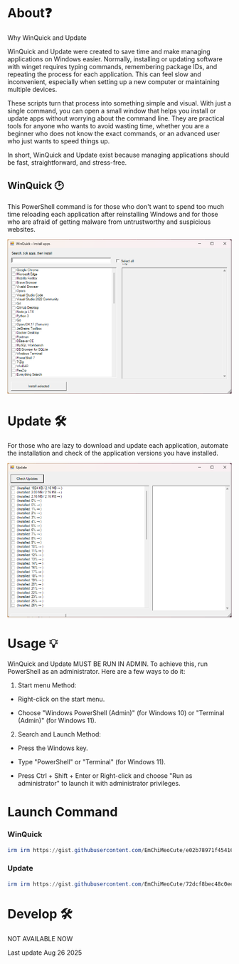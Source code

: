 # About❓



Why WinQuick and Update

WinQuick and Update were created to save time and make managing applications on Windows easier. Normally, installing or updating software with winget requires typing commands, remembering package IDs, and repeating the process for each application. This can feel slow and inconvenient, especially when setting up a new computer or maintaining multiple devices.

These scripts turn that process into something simple and visual. With just a single command, you can open a small window that helps you install or update apps without worrying about the command line. They are practical tools for anyone who wants to avoid wasting time, whether you are a beginner who does not know the exact commands, or an advanced user who just wants to speed things up.

In short, WinQuick and Update exist because managing applications should be fast, straightforward, and stress-free.

## WinQuick 🕑

This PowerShell command is for those who don't want to spend too much time reloading each application after reinstalling Windows and for those who are afraid of getting malware from untrustworthy and suspicious websites.

 ![Image Alt](https://github.com/EmChiMeoCute/WinQuick/blob/f3fd39e8f6641ca41a3644070cbdfe8d9a8b8dc6/Screenshot%202025-08-26%20142017.png)

# Update 🛠

For those who are lazy to download and update each application, automate the installation and check of the application versions you have installed.

 ![Image Alt](https://github.com/EmChiMeoCute/WinQuick/blob/f3fd39e8f6641ca41a3644070cbdfe8d9a8b8dc6/Screenshot%202025-08-26%20142105.png)

# Usage 💡

WinQuick and Update MUST BE RUN IN ADMIN. To achieve this, run PowerShell as an administrator. Here are a few ways to do it:
1. Start menu Method:

- Right-click on the start menu.

- Choose "Windows PowerShell (Admin)" (for Windows 10) or "Terminal (Admin)" (for Windows 11).

2. Search and Launch Method:

- Press the Windows key.

- Type "PowerShell" or "Terminal" (for Windows 11).

- Press Ctrl + Shift + Enter or Right-click and choose "Run as administrator" to launch it with administrator privileges.

# Launch Command 

### WinQuick
```powershell
irm irm https://gist.githubusercontent.com/EmChiMeoCute/e02b78971f454162757c101a5f767d79/raw/ed58f42c0c9d466cf1e442853a97e67028853e75/WinQuick.ps1 | iex | iex
```

### Update
```powershell
irm irm https://gist.githubusercontent.com/EmChiMeoCute/72dcf8bec48c0eea29bd403c65477d65/raw/0a40936c3c4518c00416de4c8a632b9ebc5c6f54/Update.ps1 | iex
```

# Develop 🛠

NOT AVAILABLE NOW

Last update Aug 26 2025
